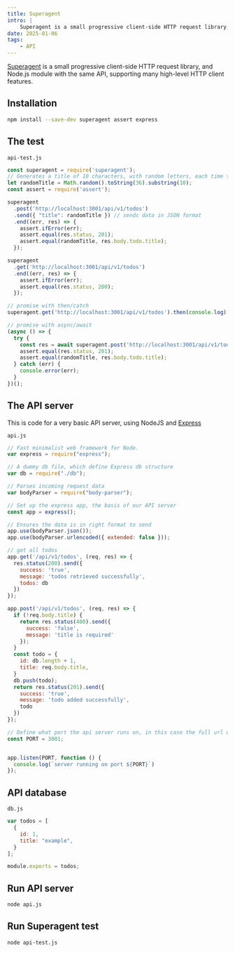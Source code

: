```yaml
---
title: Superagent
intro: |
    Superagent is a small progressive client-side HTTP request library, and Node.js module with the same API, supporting many high-level HTTP client features.
date: 2025-01-06
tags:
    - API
---
```


[Superagent](https://www.npmjs.com/package/superagent) is a small progressive client-side HTTP request library, and Node.js module with the same API, supporting many high-level HTTP client features.

## Installation

```bash
npm install --save-dev superagent assert express
```

## The test

`api-test.js`
```javascript
const superagent = require('superagent');
// Generates a title of 10 characters, with random letters, each time test is run
let randomTitle = Math.random().toString(36).substring(10);
const assert = require('assert');

superagent
  .post('http://localhost:3001/api/v1/todos')
  .send({ "title": randomTitle }) // sends data in JSON format
  .end((err, res) => {
    assert.ifError(err);
    assert.equal(res.status, 201);
    assert.equal(randomTitle, res.body.todo.title);
  });

superagent
  .get('http://localhost:3001/api/v1/todos')
  .end((err, res) => {
    assert.ifError(err);
    assert.equal(res.status, 200);
  });

// promise with then/catch
superagent.get('http://localhost:3001/api/v1/todos').then(console.log).catch(console.error);

// promise with async/await
(async () => {
  try {
    const res = await superagent.post('http://localhost:3001/api/v1/todos').send({ "title": randomTitle });
    assert.equal(res.status, 201);
    assert.equal(randomTitle, res.body.todo.title);
  } catch (err) {
    console.error(err);
  }
})();
```
## The API server

This is code for a very basic API server, using NodeJS and [Express](https://expressjs.com)

`api.js`
```javascript
// Fast minimalist web framework for Node.
var express = require("express");

// A dummy db file, which define Express db structure
var db = require("./db");

// Parses incoming request data
var bodyParser = require("body-parser");

// Set up the express app, the basis of our API server
const app = express();

// Ensures the data is in right format to send
app.use(bodyParser.json());
app.use(bodyParser.urlencoded({ extended: false }));

// get all todos
app.get('/api/v1/todos', (req, res) => {
  res.status(200).send({
    success: 'true',
    message: 'todos retrieved successfully',
    todos: db
  })
});

app.post('/api/v1/todos', (req, res) => {
  if (!req.body.title) {
    return res.status(400).send({
      success: 'false',
      message: 'title is required'
    });
  }
  const todo = {
    id: db.length + 1,
    title: req.body.title,
  }
  db.push(todo);
  return res.status(201).send({
    success: 'true',
    message: 'todo added successfully',
    todo
  })
});

// Define what port the api server runs on, in this case the full url would be http://localhost:3001
const PORT = 3001;


app.listen(PORT, function () {
  console.log(`server running on port ${PORT}`)
});
```

## API database

`db.js`
```javascript
var todos = [
  {
    id: 1,
    title: "example",
  }
];

module.exports = todos;
```

## Run API server

```bash
node api.js
```

## Run Superagent test

```bash
node api-test.js
```

